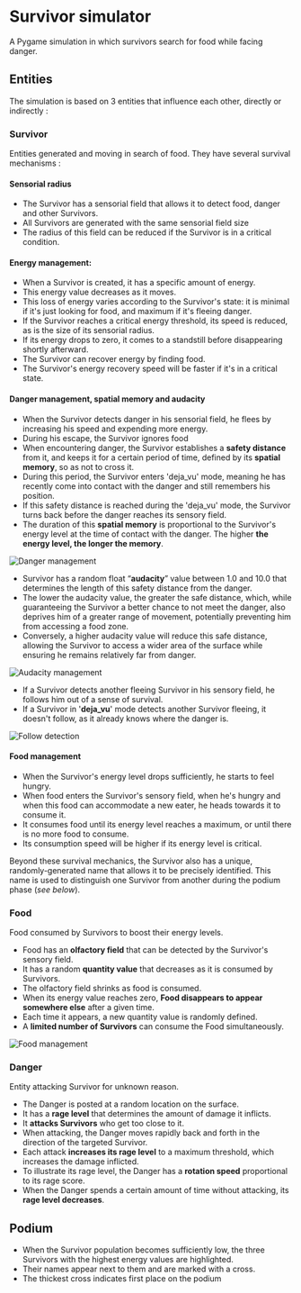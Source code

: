 # Survivor simulator

A Pygame simulation in which survivors search for food while facing danger. 

## Entities
The simulation is based on 3 entities that influence each other, directly or indirectly :

### Survivor
Entities generated and moving in search of food. They have several survival mechanisms :

#### Sensorial radius
- The Survivor has a sensorial field that allows it to detect food, danger and other Survivors.
- All Survivors are generated with the same sensorial field size
- The radius of this field can be reduced if the Survivor is in a critical condition.

#### Energy management:
- When a Survivor is created, it has a specific amount of energy.
- This energy value decreases as it moves.
- This loss of energy varies according to the Survivor's state: it is minimal if it's just looking for food, and 
maximum if it's fleeing danger.
- If the Survivor reaches a critical energy threshold, its speed is reduced, as is the size of its sensorial radius.
- If its energy drops to zero, it comes to a standstill before disappearing shortly afterward.
- The Survivor can recover energy by finding food.
- The Survivor's energy recovery speed will be faster if it's in a critical state.

#### Danger management, spatial memory and audacity
- When the Survivor detects danger in his sensorial field, he flees by increasing his speed and expending more energy.
- During his escape, the Survivor ignores food
- When encountering danger, the Survivor establishes a **safety distance** from it, and keeps it for a certain period 
of time, defined by its **spatial memory**, so as not to cross it.
- During this period, the Survivor enters 'deja_vu' mode, meaning he has recently come into contact with the danger 
and still remembers his position.
- If this safety distance is reached during the 'deja_vu' mode, the Survivor turns back before the danger reaches 
its sensory field.
- The duration of this **spatial memory** is proportional to the Survivor's energy level at the time of contact with the 
danger. The higher **the energy level, the longer the memory**.

![Danger management](/assets/md_images/danger.png)

- Survivor has a random float “**audacity**” value between 1.0 and 10.0 that determines the length of this safety 
distance from the danger. 
- The lower the audacity value, the greater the safe distance, which, while guaranteeing the Survivor a better chance 
to not meet the danger, also deprives him of a greater range of movement, potentially preventing him from accessing a 
food zone.
- Conversely, a higher audacity value will reduce this safe distance, allowing the Survivor to access a wider area of 
the surface while ensuring he remains relatively far from danger.

![Audacity management](/assets/md_images/audacity.png)

- If a Survivor detects another fleeing Survivor in his sensory field, he follows him out of a sense of survival.
- If a Survivor in '**deja_vu**' mode detects another Survivor fleeing, it doesn't follow, as it already knows where 
the danger is.

![Follow detection](/assets/md_images/follow.png)

#### Food management
- When the Survivor's energy level drops sufficiently, he starts to feel hungry.
- When food enters the Survivor's sensory field, when he's hungry and when this food can accommodate a new eater, 
he heads towards it to consume it.
- It consumes food until its energy level reaches a maximum, or until there is no more food to consume.
- Its consumption speed will be higher if its energy level is critical.

Beyond these survival mechanics, the Survivor also has a unique, randomly-generated name that allows it to be precisely 
identified. This name is used to distinguish one Survivor from another during the podium phase (_see below_).

### Food
Food consumed by Survivors to boost their energy levels.

- Food has an **olfactory field** that can be detected by the Survivor's sensory field.
- It has a random **quantity value** that decreases as it is consumed by Survivors.
- The olfactory field shrinks as food is consumed.
- When its energy value reaches zero, **Food disappears to appear somewhere else** after a given time.
- Each time it appears, a new quantity value is randomly defined.
- A **limited number of Survivors** can consume the Food simultaneously.

![Food management](/assets/md_images/food.png)

### Danger
Entity attacking Survivor for unknown reason.

- The Danger is posted at a random location on the surface.
- It has a **rage level** that determines the amount of damage it inflicts.
- It **attacks Survivors** who get too close to it.
- When attacking, the Danger moves rapidly back and forth in the direction of the targeted Survivor.
- Each attack **increases its rage level** to a maximum threshold, which increases the damage inflicted.
- To illustrate its rage level, the Danger has a **rotation speed** proportional to its rage score.
- When the Danger spends a certain amount of time without attacking, its **rage level decreases**.

## Podium
- When the Survivor population becomes sufficiently low, the three Survivors with the highest energy values are 
highlighted. 
- Their names appear next to them and are marked with a cross.
- The thickest cross indicates first place on the podium